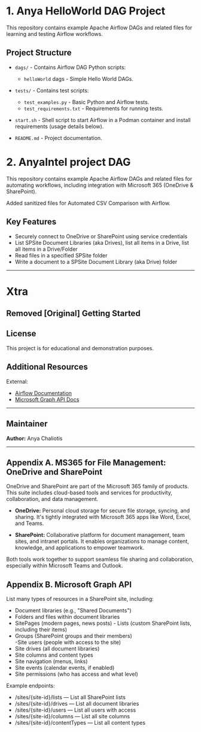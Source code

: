 
# 1. Anya HelloWorld DAG Project

This repository contains example Apache Airflow DAGs and related files for learning and testing Airflow workflows.

## Project Structure

- `dags/` - Contains Airflow DAG Python scripts:
  - `helloWorld` dags - Simple Hello World DAGs.


- `tests/` - Contains test scripts:
  - `test_examples.py` - Basic Python and Airflow tests.
  - `test_requirements.txt` - Requirements for running tests.
- `start.sh` - Shell script to start Airflow in a Podman container and install requirements (usage details below).
- `README.md` - Project documentation.

# 2. AnyaIntel project DAG

This repository contains example Apache Airflow DAGs and related files for automating workflows, including integration with Microsoft 365 (OneDrive & SharePoint).

Added sanitized files for Automated CSV Comparison with Airflow.  

## Key Features
- Securely connect to OneDrive or SharePoint using service credentials  
- List SPSite Document Libraries (aka Drives), list all items in a Drive, list all items in a Drive/Folder  
- Read files in a specified SPSite folder
- Write a document to a SPSite Document Library (aka Drive) folder
---

# Xtra
## Removed [Original] Getting Started



## License

This project is for educational and demonstration purposes.

## Additional Resources

External:
- [Airflow Documentation](https://airflow.apache.org/docs/apache-airflow/stable/index.html)
- [Microsoft Graph API Docs](https://learn.microsoft.com/en-us/graph/overview)

---
## Maintainer
**Author:** Anya Chaliotis

---
## Appendix A. MS365 for File Management: OneDrive and SharePoint

OneDrive and SharePoint are part of the Microsoft 365 family of products. This suite includes cloud-based tools and services for productivity, collaboration, and data management.

- **OneDrive:** Personal cloud storage for secure file storage, syncing, and sharing.  It's tightly integrated with Microsoft 365 apps like Word, Excel, and Teams.

- **SharePoint:** Collaborative platform for document management, team sites, and intranet portals.  It enables organizations to manage content, knowledge, and applications to empower teamwork.

Both tools work together to support seamless file sharing and collaboration, especially within Microsoft Teams and Outlook.

## Appendix B. Microsoft Graph API

List many types of resources in a SharePoint site, including:  
- Document libraries (e.g., "Shared Documents")  
- Folders and files within document libraries  
- SitePages (modern pages, news posts)  - Lists (custom SharePoint lists, including their items)  
- Groups (SharePoint groups and their members)  
-Site users (people with access to the site)  
- Site drives (all document libraries)  
- Site columns and content types  
- Site navigation (menus, links)  
- Site events (calendar events, if enabled)  
- Site permissions (who has access and what level) 

Example endpoints:  
- /sites/{site-id}/lists — List all SharePoint lists  
- /sites/{site-id}/drives — List all document libraries  
- /sites/{site-id}/users — List all users with access  
- /sites/{site-id}/columns — List all site columns  
- /sites/{site-id}/contentTypes — List all content types 
